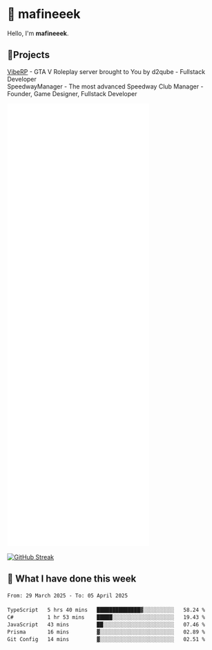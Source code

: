 # 👋 mafineeek
Hello, I'm **mafineeek**.

## 📝Projects

[VibeRP](https://v-rp.pl) - GTA V Roleplay server brought to You by d2qube - Fullstack Developer<br/>
SpeedwayManager - The most advanced Speedway Club Manager - Founder, Game Designer, Fullstack Developer


![](./github-metrics.svg)

[![GitHub Streak](https://streak-stats.demolab.com/?user=mafineeek)](https://git.io/streak-stats)

## 📰 What I have done this week
<!--START_SECTION:waka-->

```txt
From: 29 March 2025 - To: 05 April 2025

TypeScript   5 hrs 40 mins   ██████████████▓░░░░░░░░░░   58.24 %
C#           1 hr 53 mins    █████░░░░░░░░░░░░░░░░░░░░   19.43 %
JavaScript   43 mins         ██░░░░░░░░░░░░░░░░░░░░░░░   07.46 %
Prisma       16 mins         ▓░░░░░░░░░░░░░░░░░░░░░░░░   02.89 %
Git Config   14 mins         ▓░░░░░░░░░░░░░░░░░░░░░░░░   02.51 %
```

<!--END_SECTION:waka-->
